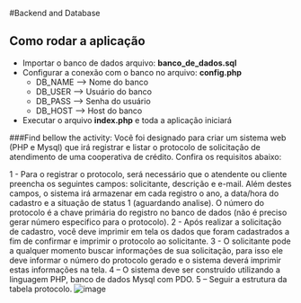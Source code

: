 #Backend and Database

## Como rodar a aplicação

- Importar o banco de dados arquivo: **banco_de_dados.sql**
- Configurar a conexão com o banco no arquivo: **config.php**
  - DB_NAME --> Nome do banco
  - DB_USER --> Usuário do banco
  - DB_PASS --> Senha do usuário
  - DB_HOST --> Host do banco
- Executar o arquivo **index.php** e toda a aplicação iniciará

###Find bellow the activity:
Você foi designado para criar um sistema web (PHP e Mysql) que irá registrar e listar o protocolo de solicitação de atendimento de uma cooperativa de crédito. Confira os requisitos abaixo:

1 - Para o registrar o protocolo, será necessário que o atendente ou cliente preencha os seguintes campos: solicitante, descrição e e-mail. Além destes campos, o sistema irá armazenar em cada registro o ano, a data/hora do cadastro e a situação de status 1 (aguardando analise). O número do protocolo é a chave primária do registro no banco de dados (não é preciso gerar número especifico para o protocolo).
2 - Após realizar a solicitação de cadastro, você deve imprimir em tela os dados que foram cadastrados a fim de confirmar e imprimir o protocolo ao solicitante.
3 - O solicitante pode a qualquer momento buscar informações de sua solicitação, para isso ele deve informar o número do protocolo gerado e o sistema deverá imprimir estas informações na tela.
4 – O sistema deve ser construído utilizando a linguagem PHP, banco de dados Mysql com PDO.
5 – Seguir a estrutura da tabela protocolo.
![image](https://user-images.githubusercontent.com/60991402/223887727-d089719b-e5df-4eeb-892a-e9610a812e4f.png)
